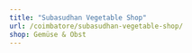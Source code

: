 ```yaml
---
title: "Subasudhan Vegetable Shop"
url: /coimbatore/subasudhan-vegetable-shop/
shop: Gemüse & Obst
---
```

